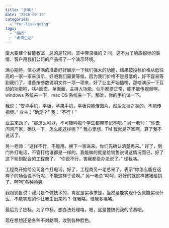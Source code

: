 ```yaml
---
title: "多嘴！"
date: "2016-02-19"
categories: 
  - "for-live-going"
tags: 
  - "拼搏"
  - "点滴生活"
---
```


厦大要建个智能教室，总的是12间，其中带录播的 2 间，这不为了响应招标的事情，客户用我们公司的产品搭了一个演示环境。

满心期待，信心满满的准备好好展示一下我们强大的功能，结果按投标价格从低往高的一家一家来演示，好吧我们需要等候，因为我们价格不是最低的，好不容易等到我们了，准备按参数说明文件一项一项来，好了业主开始插嘴，那啥演示一下互动的功能吧，啥4画面，单画面，主持人功能，似乎都挺正常，能不能传视频啊，windows 系统来一下，mac OS 系统来一下，那谁，你的手机试一下。

我说：“安卓手机，平板，苹果手机，平板只能传图片，然后文档之类的，不能传视频。” 业主：“确定？” 我：“不行！”

业主来劲了，“那怎么可以，不可能叫每个学生都带笔记本吧。” 另一老师：“你去问问产家，确认一下，怎么能这样呢？” 我心里想，TM 我就是产家啊，算了我不说话了。

另一老师：“这样不行，不能用。换下一家进来。你们先确认清楚再来。” 好了，到门外打电话，不管打给谁都是一样的，我能做的就是给销售说说这情况而已，好了这下轮到配合的工程商了。 “你说不行，害我都没办法说了。” 怪我咯。

工程商开始给公司各个打电话。好了，工程商另一老总来了，表示“你怎么能在这样子的场合说不行呢，不能这样子说啊。” 另一老总“呵呵，好好的就这样被猪给拱了，呵呵”各种冷笑。

我跟销售说：我只是个做技术的，肯定是实事求是，当然是能实现什么就能实现什么，不能实现的你让我生出来吗？ 怪我咯。怪我多嘴咯。

最后为了应标，为了中标，想办法处理咯，嗯，这是要搞死我的节奏吧。

现在想想还是各种不对路啊，收到各种脸色。

